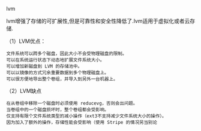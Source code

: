 lvm

lvm增强了存储的可扩展性,但是可靠性和安全性降低了.lvm适用于虚拟化或者云存储.

（1）LVM优点：

    文件系统可以跨多个磁盘，因此大小不会受物理磁盘的限制。
    可以在系统运行状态下动态地扩展文件系统大小。
    可以增加新磁盘到 LVM 的存储池中。
    可以以镜像的方式冗余重要数据到多个物理磁盘上。
    可以很方便地导出整个卷组，并导入到另外一台机器上。

（2）LVM缺点

    在从卷组中移除一个磁盘时必须使用 reducevg，否则会出问题。
    当卷组中的一个磁盘损坏时，整个卷组都会受影响。
    仅支持有限个文件系统类型的减小操作（ext3不支持减少文件系统大小的操作）。
    因为加入了额外的操作，存储性能会受影响（使用 Stripe 的情况另当别论